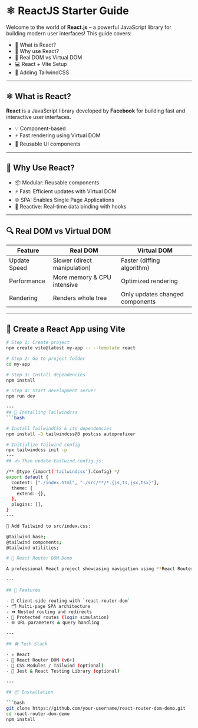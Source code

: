 # ⚛️ ReactJS Starter Guide

Welcome to the world of **React.js** – a powerful JavaScript library for building modern user interfaces! This guide covers:

- 🔹 What is React?
- 🧠 Why use React?
- 🧱 Real DOM vs Virtual DOM
- 💻 React + Vite Setup
- 🎨 Adding TailwindCSS

---

## ⚛️ What is React?


**React** is a JavaScript library developed by **Facebook** for building fast and interactive user interfaces.

- 💡 Component-based
- ⚡ Fast rendering using Virtual DOM
- 🔁 Reusable UI components

---

## 🧠 Why Use React?

- 📦 Modular: Reusable components
- ⚡ Fast: Efficient updates with Virtual DOM
- 🌐 SPA: Enables Single Page Applications
- 🔄 Reactive: Real-time data binding with hooks

---

## 🔍 Real DOM vs Virtual DOM

| Feature        | Real DOM                              | Virtual DOM                        |
|----------------|----------------------------------------|------------------------------------|
| Update Speed   | Slower (direct manipulation)           | Faster (diffing algorithm)         |
| Performance    | More memory & CPU intensive            | Optimized rendering                |
| Rendering      | Renders whole tree                     | Only updates changed components    |

---

## 🚀 Create a React App using Vite

```bash
# Step 1: Create project
npm create vite@latest my-app -- --template react

# Step 2: Go to project folder
cd my-app

# Step 3: Install dependencies
npm install

# Step 4: Start development server
npm run dev

---
## 🚀 Installing Tailwindcss
```bash

# Install TailwindCSS & its dependencies
npm install -D tailwindcss@3 postcss autoprefixer

# Initialize Tailwind config
npx tailwindcss init -p
---
## ✍️ Then update tailwind.config.js:

/** @type {import('tailwindcss').Config} */
export default {
  content: ["./index.html", "./src/**/*.{js,ts,jsx,tsx}"],
  theme: {
    extend: {},
  },
  plugins: [],
}
---

🧾 Add Tailwind to src/index.css:

@tailwind base;
@tailwind components;
@tailwind utilities;

# 🧭 React Router DOM Demo

A professional React project showcasing navigation using **React Router DOM**.

---

## 🚀 Features

- 🔄 Client-side routing with `react-router-dom`
- 🗂️ Multi-page SPA architecture
- ⏪ Nested routing and redirects
- 🔐 Protected routes (login simulation)
- 🌐 URL parameters & query handling

---

## 🛠️ Tech Stack

- ⚛️ React
- 🧭 React Router DOM (v6+)
- 💅 CSS Modules / Tailwind (optional)
- 🧪 Jest & React Testing Library (optional)

---

## 📦 Installation

```bash
git clone https://github.com/your-username/react-router-dom-demo.git
cd react-router-dom-demo
npm install
